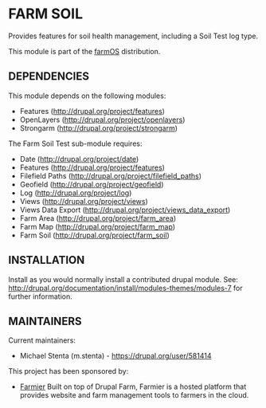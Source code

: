 FARM SOIL
=========

Provides features for soil health management, including a Soil Test log type.

This module is part of the [farmOS](http://drupal.org/project/farm)
distribution.

DEPENDENCIES
------------

This module depends on the following modules:

 * Features (http://drupal.org/project/features)
 * OpenLayers (http://drupal.org/project/openlayers)
 * Strongarm (http://drupal.org/project/strongarm)

The Farm Soil Test sub-module requires:

 * Date (http://drupal.org/project/date)
 * Features (http://drupal.org/project/features)
 * Filefield Paths (http://drupal.org/project/filefield_paths)
 * Geofield (http://drupal.org/project/geofield)
 * Log (http://drupal.org/project/log)
 * Views (http://drupal.org/project/views)
 * Views Data Export (http://drupal.org/project/views_data_export)
 * Farm Area (http://drupal.org/project/farm_area)
 * Farm Map (http://drupal.org/project/farm_map)
 * Farm Soil (http://drupal.org/project/farm_soil)

INSTALLATION
------------

Install as you would normally install a contributed drupal module. See:
http://drupal.org/documentation/install/modules-themes/modules-7 for further
information.

MAINTAINERS
-----------

Current maintainers:
 * Michael Stenta (m.stenta) - https://drupal.org/user/581414

This project has been sponsored by:
 * [Farmier](http://farmier.com)
   Built on top of Drupal Farm, Farmier is a hosted platform that provides
   website and farm management tools to farmers in the cloud.
